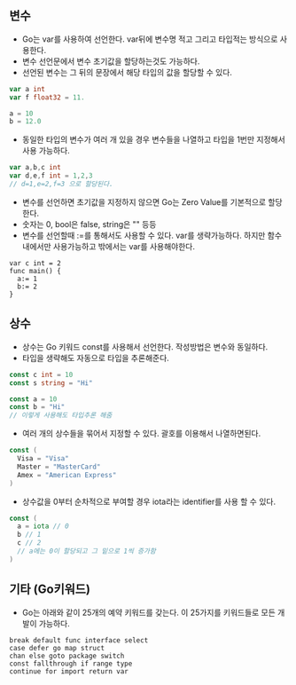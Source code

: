 ## 변수
- Go는 var를 사용하여 선언한다. var뒤에 변수명 적고 그리고 타입적는 방식으로 사용한다.
- 변수 선언문에서 변수 초기값을 할당하는것도 가능하다.
- 선언된 변수는 그 뒤의 문장에서 해당 타입의 값을 할당할 수 있다.
```go
var a int
var f float32 = 11.

a = 10
b = 12.0
```
- 동일한 타입의 변수가 여러 개 있을 경우 변수들을 나열하고 타입을 1번만 지정해서 사용 가능하다.
```go
var a,b,c int
var d,e,f int = 1,2,3
// d=1,e=2,f=3 으로 할당된다.
```
- 변수를 선언하면 초기값을 지정하지 않으면 Go는 Zero Value를 기본적으로 할당한다.
- 숫자는 0, bool은 false, string은 "" 등등
- 변수를 선언할때 :=를 통해서도 사용할 수 있다. var를 생략가능하다. 하지만 함수 내에서만 사용가능하고 밖에서는 var를 사용해야한다.
```
var c int = 2
func main() {
  a:= 1
  b:= 2
}
```

## 상수
- 상수는 Go 키워드 const를 사용해서 선언한다. 작성방법은 변수와 동일하다.
- 타입을 생략해도 자동으로 타입을 추론해준다.
```go
const c int = 10
const s string = "Hi"

const a = 10
const b = "Hi"
// 이렇게 사용해도 타입추론 해줌
```
- 여러 개의 상수들을 묶어서 지정할 수 있다. 괄호를 이용해서 나열하면된다.
```go
const (
  Visa = "Visa"
  Master = "MasterCard"
  Amex = "American Express"
)
```
- 상수값을 0부터 순차적으로 부여할 경우 iota라는 identifier를 사용 할 수 있다.
```go
const (
  a = iota // 0
  b // 1
  c // 2
  // a에는 0이 할당되고 그 밑으로 1씩 증가함
)
```

## 기타 (Go키워드)
- Go는 아래와 같이 25개의 예약 키워드를 갖는다. 이 25가지를 키워드들로 모든 개발이 가능하다.
```
break default func interface select
case defer go map struct
chan else goto package switch
const fallthrough if range type
continue for import return var
```
